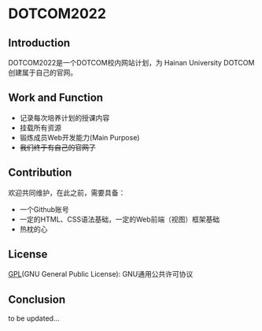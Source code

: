 # DOTCOM2022

## Introduction

DOTCOM2022是一个DOTCOM校内网站计划，为 Hainan University DOTCOM 创建属于自己的官网。

## Work and Function

- 记录每次培养计划的授课内容
- 挂载所有资源
- 锻炼成员Web开发能力(Main Purpose)
- ~~我们终于有自己的官网了~~

## Contribution

欢迎共同维护，在此之前，需要具备：

- 一个Github账号
- 一定的HTML、CSS语法基础，一定的Web前端（视图）框架基础
- 热枕的心

## License

[GPL](https://www.gnu.org/licenses/gpl-3.0.html)(GNU General Public License): GNU通用公共许可协议

## Conclusion

to be updated...